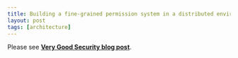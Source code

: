 ```yaml
---
title: Building a fine-grained permission system in a distributed environment
layout: post
tags: [architecture]
---
```


Please see <a href="https://www.verygoodsecurity.com/blog/posts/building-a-fine-grained-permission-system-in-a-distributed-environment/" style="font-weight:bold" title="Building a fine-grained permission system in a distributed environment: Architecture" target="_blank"> Very Good Security blog post</a>.